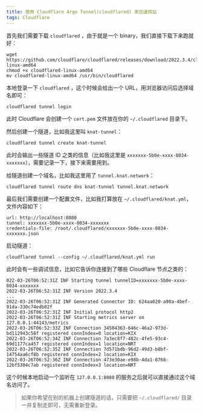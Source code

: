 ```yaml
---
title: 使用 Cloudflare Argo Tunnel(cloudflared) 来加速网站
tags: Cloudflare
---
```




首先我们需要下载 `cloudflared` ，由于就是一个 binary，我们直接下载下来跑就好：

```shell
wget https://github.com/cloudflare/cloudflared/releases/download/2022.3.4/cloudflared-linux-amd64
chmod +x cloudflared-linux-amd64
mv cloudflared-linux-amd64 /usr/bin/cloudflared
```

本地登录一下 `cloudflared` ，这个时候会给出一个 URL，用浏览器访问后选择域名即可：

```shell
cloudflared tunnel login
```

此时 Cloudflare 会创建一个 `cert.pem` 文件放在你的 `~/.cloudflared` 目录下。

然后创建一个隧道，比如我这里叫 `knat-tunnel`：

```shell
cloudflared tunnel create knat-tunnel
```

此时会输出一些隧道 ID 之类的信息（比如我这里是 `xxxxxxx-5b0e-xxxx-8034-xxxxxxx`），需要记录一下，接下来需要用到。

给隧道创建一个域名，比如我这里用了 `tunnel.knat.network`：

```shell
cloudflared tunnel route dns knat-tunnel tunnel.knat.network
```

最后我们需要创建一个配置文件，比如我打算放在 `~/.cloudflared/knat.yml`，文件内容如下：

```shell
url: http://localhost:8080
tunnel: xxxxxxx-5b0e-xxxx-8034-xxxxxxx
credentials-file: /root/.cloudflared/xxxxxxx-5b0e-xxxx-8034-xxxxxxx.json
```

启动隧道：

```shell
cloudflared tunnel --config ~/.cloudflared/knat.yml run
```

此时会有一些调试信息，比如它告诉你连接到了哪些 Cloudflare 节点之类的：

```
022-03-26T06:52:31Z INF Starting tunnel tunnelID=xxxxxxx-5b0e-xxxx-8034-xxxxxxx
2022-03-26T06:52:31Z INF Version 2022.3.4
...
2022-03-26T06:52:31Z INF Generated Connector ID: 624aa020-a90a-4bef-91da-330c74edb02f
2022-03-26T06:52:31Z INF Initial protocol http2
2022-03-26T06:52:31Z INF Starting metrics server on 127.0.0.1:44143/metrics
2022-03-26T06:52:33Z INF Connection 34504363-646c-46a2-973d-bd112943c58f registered connIndex=0 location=KIX
2022-03-26T06:52:34Z INF Connection 7a3ec8f7-482c-4fe5-93c4-69d1177ca457 registered connIndex=1 location=NRT
2022-03-26T06:52:35Z INF Connection 7d571bdb-96d2-49d3-b8bf-14754aa6cf8b registered connIndex=2 location=KIX
2022-03-26T06:52:36Z INF Connection 473e30ae-e98b-4da1-8768-12bf5304c7ab registered connIndex=3 location=NRT
```

这个时候本地启动一个监听在 `127.0.0.1:8080` 的服务之后就可以直接通过这个域名访问了。

> 如果你希望在别的机器上创建隧道的话，只需要把 `~/.cloudflared/` 目录一并复制走即可，无需重新登录。